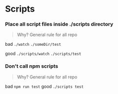 # Scripts

### **Place all script files inside ./scripts directory**

> Why? General rule for all repo

bad
```./watch```
```./someDir/test```

good
```./scripts/watch```
```./scripts/test```

### **Don't call npm scripts**
> Why? General rule for all repo

bad
```npm run test```
good
```./scripts test```
